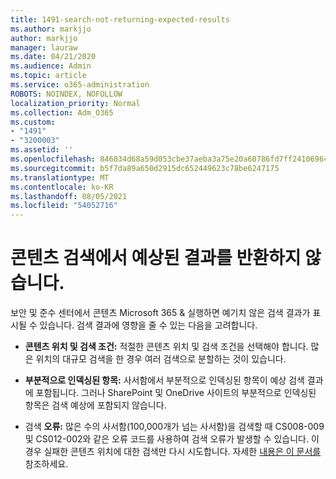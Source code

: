 ```yaml
---
title: 1491-search-not-returning-expected-results
ms.author: markjjo
author: markjjo
manager: lauraw
ms.date: 04/21/2020
ms.audience: Admin
ms.topic: article
ms.service: o365-administration
ROBOTS: NOINDEX, NOFOLLOW
localization_priority: Normal
ms.collection: Adm_O365
ms.custom:
- "1491"
- "3200003"
ms.assetid: ''
ms.openlocfilehash: 846034d68a59d053cbe37aeba3a75e20a60786fd7ff24106964229b1deb77608
ms.sourcegitcommit: b5f7da89a650d2915dc652449623c78be6247175
ms.translationtype: MT
ms.contentlocale: ko-KR
ms.lasthandoff: 08/05/2021
ms.locfileid: "54052716"
---
```

# <a name="content-search-not-returning-expected-results"></a>콘텐츠 검색에서 예상된 결과를 반환하지 않습니다.

보안 및 준수 센터에서 콘텐츠 Microsoft 365 & 실행하면 예기치 않은 검색 결과가 표시될 수 있습니다. 검색 결과에 영향을 줄 수 있는 다음을 고려합니다.

- **콘텐츠 위치 및 검색 조건:** 적절한 콘텐츠 위치 및 검색 조건을 선택해야 합니다. 많은 위치의 대규모 검색을 한 경우 여러 검색으로 분할하는 것이 있습니다.

- **부분적으로 인덱싱된 항목:** 사서함에서 부분적으로 인덱싱된 항목이 예상 검색 결과에 포함됩니다. [](https://docs.microsoft.com/microsoft-365/compliance/partially-indexed-items-in-content-search) 그러나 SharePoint 및 OneDrive 사이트의 부분적으로 인덱싱된 항목은 검색 예상에 포함되지 않습니다.

- 검색 **오류:** 많은 수의 사서함(100,000개가 넘는 사서함)을 검색할 때 CS008-009 및 CS012-002와 같은 오류 코드를 사용하여 검색 오류가 발생할 수 있습니다. 이 경우 실패한 콘텐츠 위치에 대한 검색만 다시 시도합니다. 자세한  [내용은 이 문서를](https://docs.microsoft.com/microsoft-365/compliance/retry-failed-content-search) 참조하세요.
